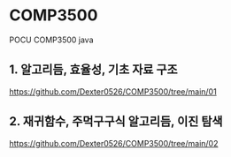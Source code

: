 # COMP3500
POCU COMP3500 java

## 1. 알고리듬, 효율성, 기초 자료 구조
https://github.com/Dexter0526/COMP3500/tree/main/01

## 2. 재귀함수, 주먹구구식 알고리듬, 이진 탐색
https://github.com/Dexter0526/COMP3500/tree/main/02